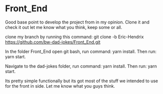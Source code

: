 # Front_End
Good base point to develop the project from in my opinion. Clone it and check it out let me know what you think, keep some or all.

clone my branch by running this command:
git clone -b Eric-Hendrix https://github.com/bw-dad-jokes/Front_End.git

In the folder Front_End open git bash, run command: yarn install. 
Then run: yarn start.

Navigate to the dad-jokes folder, run command: yarn install.
Then run: yarn start.

Its pretty simple functionally but its got most of the stuff we intended to use for the front in side. Let me know what you guys think.
